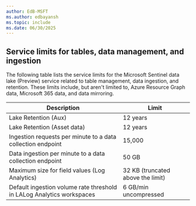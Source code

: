 ```yaml
---
author: EdB-MSFT
ms.author: edbayansh
ms.topic: include
ms.date: 06/30/2025
---
```


## Service limits for tables, data management, and ingestion

The following table lists the service limits for the Microsoft Sentinel data lake (Preview) service related to table management, data ingestion, and retention. These limits include, but aren't limited to, Azure Resource Graph data, Microsoft 365 data, and data mirroring.

| Description                                         | Limit                        | 
|-----------------------------------------------------|------------------------------|
| Lake Retention (Aux)                                | 12 years                     | 
| Lake Retention (Asset data)                         | 12 years                     | 
| Ingestion requests per minute to a data collection endpoint | 15,000               |
| Data ingestion per minute to a data collection endpoint    | 50 GB                 |
| Maximum size for field values (Log Analytics)                  | 32 KB (truncated above the limit) | 
| Default ingestion volume rate threshold in LALog Analytics workspaces   | 6 GB/min uncompressed |


